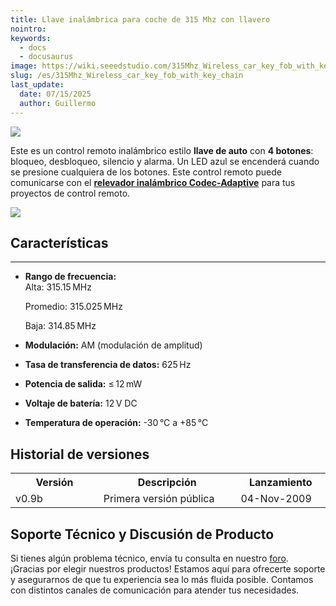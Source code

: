 ```yaml
---
title: Llave inalámbrica para coche de 315 Mhz con llavero
nointro:
keywords:
  - docs
  - docusaurus
image: https://wiki.seeedstudio.com/315Mhz_Wireless_car_key_fob_with_key_chain/
slug: /es/315Mhz_Wireless_car_key_fob_with_key_chain
last_update:
  date: 07/15/2025
  author: Guillermo
---
```

![](https://files.seeedstudio.com/wiki/315Mhz_Wireless_car_key_fob_with_key_chain/img/carkey_LRG.jpg)

Este es un control remoto inalámbrico estilo **llave de auto** con **4 botones**: bloqueo, desbloqueo, silencio y alarma. Un LED azul se encenderá cuando se presione cualquiera de los botones. Este control remoto puede comunicarse con el [**relevador inalámbrico Codec-Adaptive**](https://www.seeedstudio.com/depot/codecadaptive-wireless-relay-p-550.html) para tus proyectos de control remoto.

[![](https://files.seeedstudio.com/wiki/Seeed-WiKi/docs/images/300px-Get_One_Now_Banner-ragular.png)](https://www.seeedstudio.com/depot/315mhz-wireless-car-key-fob-with-key-chain-battery-included-p-557.html?cPath=139_140)

## Características
---
* **Rango de frecuencia:**  
  Alta: 315.15 MHz  

  Promedio: 315.025 MHz  

  Baja: 314.85 MHz  

* **Modulación:** AM (modulación de amplitud)  

* **Tasa de transferencia de datos:** 625 Hz  

* **Potencia de salida:** ≤ 12 mW  

* **Voltaje de batería:** 12 V DC  

* **Temperatura de operación:** -30 °C a +85 °C  

## Historial de versiones

<table>
<tr>
<th> Versión
</th>
<th> Descripción
</th>
<th> Lanzamiento
</th></tr>
<tr>
<td width="300px"> v0.9b
</td>
<td width="500px"> Primera versión pública
</td>
<td width="200px"> 04-Nov-2009
</td></tr></table>

## Soporte Técnico y Discusión de Producto
Si tienes algún problema técnico, envía tu consulta en nuestro [foro](http://forum.seeedstudio.com/).  
¡Gracias por elegir nuestros productos! Estamos aquí para ofrecerte soporte y asegurarnos de que tu experiencia sea lo más fluida posible. Contamos con distintos canales de comunicación para atender tus necesidades.

<div class="button_tech_support_container">
<a href="https://forum.seeedstudio.com/" class="button_forum"></a> 
<a href="https://www.seeedstudio.com/contacts" class="button_email"></a>
</div>

<div class="button_tech_support_container">
<a href="https://discord.gg/eWkprNDMU7" class="button_discord"></a> 
<a href="https://github.com/Seeed-Studio/wiki-documents/discussions/69" class="button_discussion"></a>
</div>